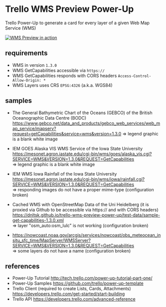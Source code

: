 # Trello WMS Preview Power-Up

Trello Power-Up to generate a card for every layer of a given Web Map Service (WMS)

[![WMS Preview in action](demo-low.gif)](demo-medium.gif)

## requirements

* WMS in version `1.3.0`
* WMS GetCapabilities accessible via `https://`
* WMS GetCapabilities responds with CORS headers `Access-Control-Allow-Origin: *`
* WMS Layers uses CRS `EPSG:4326` (a.k.a. WGS84)

## samples

* The General Bathymetric Chart of the Oceans (GEBCO) of the British Oceanographic Data Centre (BODC)<br>
https://www.gebco.net/data_and_products/gebco_web_services/web_map_service/mapserv?request=getCapabilities&service=wms&version=1.3.0 
=> legend graphic is a blank white image

* IEM GOES Alaska VIS WMS Service of the Iowa State University<br>
https://mesonet.agron.iastate.edu/cgi-bin/wms/goes/alaska_vis.cgi?SERVICE=WMS&VERSION=1.3.0&REQUEST=GetCapabilities<br>
=> legend graphic is a blank white image

* IEM WMS Iowa Rainfall of the Iowa State University<br>
https://mesonet.agron.iastate.edu/cgi-bin/wms/iowa/rainfall.cgi?SERVICE=WMS&VERSION=1.3.0&REQUEST=GetCapabilities<br>
=> responding images do not have a proper mime-type (configuration broken)

* Cached WMS with OpenStreetMap Data of the Uni Heidelberg (it is proxied via Github to be accessible via https:// and with CORS headers)<br>
https://dnltsk.github.io/trello-wms-preview-power-up/test-data/sample-get-capabilities-1.3.0.xml<br>
=> layer "osm_auto:osm_lulc" is not working (configuration broken)

* https://nowcoast.noaa.gov/arcgis/services/nowcoast/obs_meteocean_insitu_sfc_time/MapServer/WMSServer?SERVICE=WMS&VERSION=1.3.0&REQUEST=GetCapabilities<br>
=> some layers do not have a name (configuration broken)

## references

* Power-Up Tutorial http://tech.trello.com/power-up-tutorial-part-one/
* Power-Up Samples https://github.com/trello/power-up-template
* Trello Client (required to create Lists, Cards, Attachments) https://developers.trello.com/get-started/start-building
* Trello API https://developers.trello.com/advanced-reference
